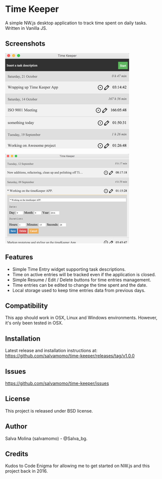 Time Keeper
===========

A simple NW.js desktop application to track time spent on daily tasks. Written in Vanilla JS.

Screenshots
-----------

![Time Keeper Main UI](https://raw.githubusercontent.com/salvamomo/time-keeper/master/doc/images/time_keeper_main.jpg)

![Time Keeper Edit Entry widget](https://raw.githubusercontent.com/salvamomo/time-keeper/master/doc/images/time_keeper_edit_time_entry.jpg)

Features
--------

* Simple Time Entry widget supporting task descriptions.
* Time on active entries will be tracked even if the application is closed.
* Simple Resume / Edit / Delete buttons for time entries management.
* Time entries can be edited to change the time spent and the date.
* Local storage used to keep time entries data from previous days.

Compatibility
-------------

This app should work in OSX, Linux and Windows environments. However, it's only
been tested in OSX.

Installation
------------

Latest release and installation instructions at: 
https://github.com/salvamomo/time-keeper/releases/tag/v1.0.0

Issues
------

https://github.com/salvamomo/time-keeper/issues

License
-------

This project is released under BSD license.

Author
------

Salva Molina (salvamomo) - @Salva_bg.

Credits
-------

Kudos to Code Enigma for allowing me to get started on NW.js and this project
back in 2016.
